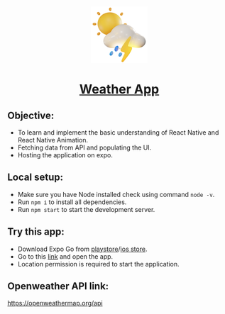 <p align="center">
  <img  alt="Pokedex" height="128px" width="128px" src="https://raw.githubusercontent.com/Mondal10/weather-app-rn/main/assets/images/icon.png?token=AHHVJ5X7SUTB5OBPN4QYVC3AWSB4K">
</p>
<h1 align="center"><a href="https://expo.io/@mondal10/weather-app">Weather App</a></h1>

## Objective:
- To learn and implement the basic understanding of React Native and React Native Animation.
- Fetching data from API and populating the UI.
- Hosting the application on expo.

## Local setup:
- Make sure you have Node installed check using command `node -v`.
- Run `npm i` to install all dependencies.
- Run `npm start` to start the development server.

## Try this app:
- Download Expo Go from [playstore](https://play.google.com/store/apps/details?id=host.exp.exponent&referrer=www)/[ios store](https://apps.apple.com/app/apple-store/id982107779).
- Go to this [link](https://expo.io/@mondal10/weather-app) and open the app.
- Location permission is required to start the application.

## Openweather API link:
https://openweathermap.org/api
